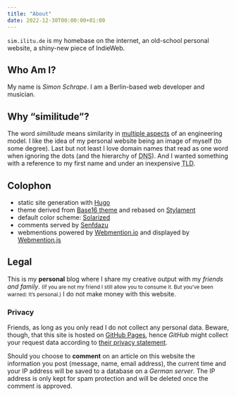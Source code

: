 ```yaml
---
title: "About"
date: 2022-12-30T00:00:00+01:00
---
```


`sim.ilitu.de` is my homebase on the internet, an old-school personal website, a shiny-new piece
of IndieWeb.

## Who Am I?

My name is _Simon Schrape_. I am a Berlin-based web developer and musician.

## Why “similitude”?

The word _similitude_ means similarity in
[multiple aspects](https://en.wikipedia.org/wiki/Similitude#Overview) of an engineering model. I
like the idea of my personal website being an image of myself (to some degree). Last but not
least I love domain names that read as one word when ignoring the dots (and the hierarchy of
<abbr title="Domain Name System">DNS</abbr>). And I wanted something with a reference to my
first name and under an inexpensive <abbr title="top-level domain">TLD</abbr>.

## Colophon

- static site generation with [Hugo](https://gohugo.io/)
- theme derived from [Base16 theme](https://github.com/htdvisser/hugo-base16-theme) and rebased
  on [Stylament](https://github.com/smnscp/stylament)
- default color scheme: [Solarized](https://ethanschoonover.com/solarized/)
- comments served by [Senfdazu](https://github.com/smnscp/senfdazu)
- webmentions powered by [Webmention.io](https://webmention.io/) and displayed by
  [Webmention.js](https://github.com/PlaidWeb/webmention.js)

## Legal

This is my **personal** blog where I share my creative output with my _friends and family_.
<small>(If you are not my friend I still allow you to consume it. But you’ve been warned: It’s
personal.)</small> I do not make money with this website.

### Privacy

Friends, as long as you only read I do not collect any personal data. Beware, though, that this
site is hosted on [GitHub Pages](https://pages.github.com/), hence _GitHub_ might collect your
request data according to
[their privacy statement](https://docs.github.com/en/site-policy/privacy-policies/github-privacy-statement).

Should you choose to **comment** on an article on this website the information you post
(message, name, email address), the current time and your IP address will be saved to a database
on a _German server_. The IP address is only kept for spam protection and will be deleted once
the comment is approved.
